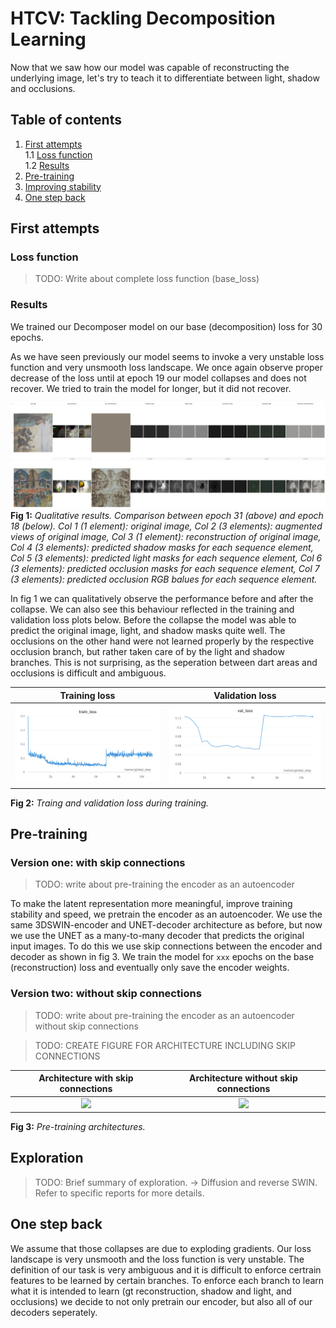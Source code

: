 # HTCV: Tackling Decomposition Learning

Now that we saw how our model was capable of reconstructing the underlying image, let's try to teach it to differentiate between light, shadow and occlusions.

## Table of contents
1. [First attempts](#first-attempts) \
1.1 [Loss function](#loss-function) \
1.2 [Results](#results)
2. [Pre-training](#pre-training)
3. [Improving stability](#improving-stability)
4. [One step back](#one-step-back)


## First attempts
### Loss function
> TODO: Write about complete loss function (base_loss)

### Results
We trained our Decomposer model on our base (decomposition) loss for 30 epochs.

As we have seen previously our model seems to invoke a very unstable loss function and very unsmooth loss landscape. We once again observe proper decrease of the loss until at epoch 19 our model collapses and does not recover. We tried to train the model for longer, but it did not recover. 

![Fig 1](figures/2-Decomposition_Learning/First_attempts/e31_vs_e18.png)
**Fig 1:** *Qualitative results. Comparison between epoch 31 (above) and epoch 18 (below). Col 1 (1 element): original image, Col 2 (3 elements): augmented views of original image, Col 3 (1 element): reconstruction of original image, Col 4 (3 elements): predicted shadow masks for each sequence element, Col 5 (3 elements): predicted light masks for each sequence element, Col 6 (3 elements): predicted occlusion masks for each sequence element, Col 7 (3 elements): predicted occlusion RGB balues for each sequence element.*

In fig 1 we can qualitatively observe the performance before and after the collapse. We can also see this behaviour reflected in the training and validation loss plots below.
Before the collapse the model was able to predict the original image, light, and shadow masks quite well. The occlusions on the other hand were not learned properly by the respective occlusion branch, but rather taken care of by the light and shadow branches. This is not surprising, as the seperation between dart areas and occlusions is difficult and ambiguous.

Training loss              |  Validation loss
:-------------------------:|:-------------------------:
![](figures/2-Decomposition_Learning/First_attempts/train_loss.png)  |  ![](figures/2-Decomposition_Learning/First_attempts/val_loss.png)

**Fig 2:** *Traing and validation loss during training.*

## Pre-training
### Version one: with skip connections
> TODO: write about pre-training the encoder as an autoencoder

To make the latent representation more meaningful, improve training stability and speed, we pretrain the encoder as an autoencoder. We use the same 3DSWIN-encoder and UNET-decoder architecture as before, but now we use the UNET as a many-to-many decoder that predicts the original input images. To do this we use skip connections between the encoder and decoder as shown in fig 3. We train the model for ```xxx``` epochs on the base (reconstruction) loss and eventually only save the encoder weights.


### Version two: without skip connections
> TODO: write about pre-training the encoder as an autoencoder without skip connections

> TODO: CREATE FIGURE FOR ARCHITECTURE INCLUDING SKIP CONNECTIONS

Architecture with skip connections              |  Architecture without skip connections
:-------------------------:|:-------------------------:
![](figures/2-Decomposition_Learning/Pre_training/with_skip_connections.png)  |  ![](figures/2-Decomposition_Learning/Pre_training/without_skip_connections.png)

**Fig 3:** *Pre-training architectures.*

## Exploration
> TODO: Brief summary of exploration. -> Diffusion and reverse SWIN. \
Refer to specific reports for more details.

## One step back
We assume that those collapses are due to exploding gradients.
Our loss landscape is very unsmooth and the loss function is very unstable. The definition of our task is very ambiguous and it is difficult to enforce certrain features to be learned by certain branches.
To enforce each branch to learn what it is intended to learn (gt reconstruction, shadow and light, and occlusions) we decide to not only pretrain our encoder, but also all of our decoders seperately.
